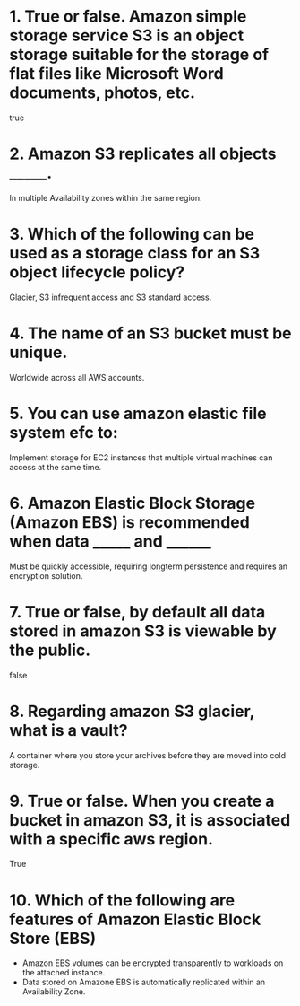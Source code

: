 # 1. True or false. Amazon simple storage service S3 is an object storage suitable for the storage of flat files like Microsoft Word documents, photos, etc.
true

# 2. Amazon S3 replicates all objects _____.
In multiple Availability zones within the same region.

# 3. Which of the following can be used as a storage class for an S3 object lifecycle policy?
Glacier, S3 infrequent access and S3 standard access.

# 4. The name of an S3 bucket must be unique.
Worldwide across all AWS accounts.

# 5. You can use amazon elastic file system efc to:
Implement storage for EC2 instances that multiple virtual machines can access at the same time.

# 6. Amazon Elastic Block Storage (Amazon EBS) is recommended when data _____ and ______
Must be quickly accessible, requiring longterm persistence and requires an encryption solution.

# 7. True or false, by default all data stored in amazon S3 is viewable by the public. 
false

# 8. Regarding amazon S3 glacier, what is a vault?
A container where you store your archives before they are moved into cold storage.

# 9. True or false. When you create a bucket in amazon S3, it is associated with a specific aws region.
True

# 10. Which of the following are features of Amazon Elastic Block Store (EBS)
- Amazon EBS volumes can be encrypted transparently to workloads on the attached instance. 
- Data stored on Amazone EBS is automatically replicated within an Availability Zone.
